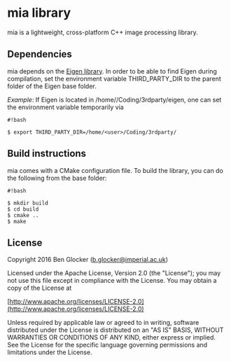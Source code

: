 # mia library #

mia is a lightweight, cross-platform C++ image processing library.

## Dependencies ##

mia depends on the [Eigen library](eigen.tuxfamily.org). In order to be able to find Eigen during compilation, set the environment variable THIRD_PARTY_DIR to the parent folder of the Eigen base folder.

*Example*: If Eigen is located in /home/<user>/Coding/3rdparty/eigen, one can set the environment variable temporarily via

```
#!bash

$ export THIRD_PARTY_DIR=/home/<user>/Coding/3rdparty/
```


## Build instructions ##

mia comes with a CMake configuration file. To build the library, you can do the following from the base folder:

```
#!bash

$ mkdir build
$ cd build
$ cmake ..
$ make
```

## License ##

Copyright 2016 Ben Glocker ([b.glocker@imperial.ac.uk](mailto:b.glocker@imperial.ac.uk))

Licensed under the Apache License, Version 2.0 (the "License");
you may not use this file except in compliance with the License.
You may obtain a copy of the License at

[http://www.apache.org/licenses/LICENSE-2.0](http://www.apache.org/licenses/LICENSE-2.0)

Unless required by applicable law or agreed to in writing, software
distributed under the License is distributed on an "AS IS" BASIS,
WITHOUT WARRANTIES OR CONDITIONS OF ANY KIND, either express or implied.
See the License for the specific language governing permissions and
limitations under the License.